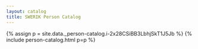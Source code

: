 ```yaml
---
layout: catalog
title: SWERIK Person Catalog
---
```

{% assign p = site.data._person-catalog.i-2x28CSiBB3LbhjSkT1J5Jb %}
{% include person-catalog.html p=p %}

